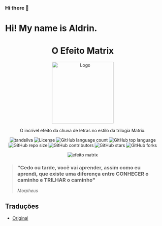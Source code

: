 ### Hi there 👋

<!--
**tandsilva/tandsilva** is a ✨ _special_ ✨ repository because its `README.md` (this file) appears on your GitHub profile.

Here are some ideas to get you started:

- 🔭 I’m currently working on ...
- 🌱 I’m currently learning ...
- 👯 I’m looking to collaborate on ...
- 🤔 I’m looking for help with ...
- 💬 Ask me about ...
- 📫 How to reach me: ...
- 😄 Pronouns: ...
- ⚡ Fun fact: ...
-->


<h1> Hi! My name is Aldrin. </h1>
<p align="center">	
	<h1 align="center">O Efeito Matrix</h1>
</p>
<p align="center">
    <img src="assets/img/logo.png" width="200" alt="Logo">
</p>
    <p align="center">O incrível efeito da chuva de letras no estilo da trilogia Matrix.</p>
    <p align="center">
        <img src="https://img.shields.io/badge/Jeferson%20Lucas-The%20Matrix%20Effect-green" alt="tandsilva">
        <img src="https://img.shields.io/github/license/JefersonLucas/the-matrix-effect" alt="License">
        <img src="https://img.shields.io/github/languages/count/JefersonLucas/the-matrix-effect" alt="GitHub language count">
        <img src="https://img.shields.io/github/languages/top/JefersonLucas/the-matrix-effect" alt="GitHub top language">
        <img src="https://img.shields.io/github/repo-size/JefersonLucas/the-matrix-effect" alt="GitHub repo size">
        <img src="https://img.shields.io/github/contributors/JefersonLucas/the-matrix-effect" alt="GitHub contributors">
        <img src="https://img.shields.io/github/stars/JefersonLucas/the-matrix-effect?style=social" alt="GitHub stars">
        <img src="https://img.shields.io/github/forks/JefersonLucas/the-matrix-effect?style=social" alt="GitHub forks">
  	</p>
</p>

<p align="center">
	<img src="assets/img/the-matrix-effect.gif" alt="efeito matrix">
</p>

> ### "Cedo ou tarde, você vai aprender, assim como eu aprendi, que existe uma diferença entre CONHECER o caminho e TRILHAR o caminho" 
>_Morpheus_

## Traduções

* [Original](https://github.com/tandsilva/tandsilva/edit/main/README.md)
